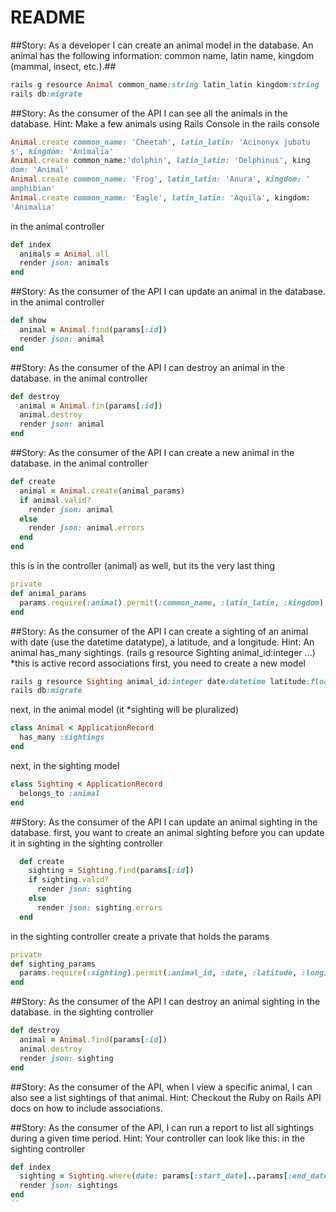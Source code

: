 # README

##Story: As a developer I can create an animal model in the database. An animal has the following information: common name, latin name, kingdom (mammal, insect, etc.).##
```ruby
rails g resource Animal common_name:string latin_latin kingdom:string
rails db:migrate
```

##Story: As the consumer of the API I can see all the animals in the database.
Hint: Make a few animals using Rails Console
in the rails console
```ruby
Animal.create common_name: 'Cheetah', latin_latin: 'Acinonyx jubatu
s', kingdom: 'Animalia'
Animal.create common_name:'dolphin', latin_latin: 'Delphinus', king
dom: 'Animal'
Animal.create common_name: 'Frog', latin_latin: 'Anura', kingdom: '
amphibian'
Animal.create common_name: 'Eagle', latin_latin: 'Aquila', kingdom:
'Animalia'
```
in the animal controller
```ruby
def index
  animals = Animal.all
  render json: animals
end
```
##Story: As the consumer of the API I can update an animal in the database.
in the animal controller
```ruby
def show
  animal = Animal.find(params[:id])
  render json: animal
end
```
##Story: As the consumer of the API I can destroy an animal in the database.
in the animal controller
```ruby
def destroy
  animal = Animal.fin(params[:id])
  animal.destroy
  render json: animal
end
```
##Story: As the consumer of the API I can create a new animal in the database.
in the animal controller
```ruby
def create
  animal = Animal.create(animal_params)
  if animal.valid?
    render json: animal
  else
    render json: animal.errors
  end
end
```
this is in the controller (animal) as well, but its the very last thing
```ruby
private
def animal_params
  params.require(:animal).permit(:common_name, :latin_latin, :kingdom)
end
```
##Story: As the consumer of the API I can create a sighting of an animal with date (use the datetime datatype), a latitude, and a longitude.
Hint: An animal has_many sightings. (rails g resource Sighting animal_id:integer ...) *this is active record associations
first, you need to create a new model
```ruby
rails g resource Sighting animal_id:integer date:datetime latitude:float longitude:float
rails db:migrate
```
next, in the animal model (it *sighting will be pluralized)
```ruby
class Animal < ApplicationRecord
  has_many :sightings
end
```
next, in the sighting model
```ruby
class Sighting < ApplicationRecord
  belongs_to :animal
end
```

##Story: As the consumer of the API I can update an animal sighting in the database.
first, you want to create an animal sighting before you can update it
in sighting
in the sighting controller
```ruby
  def create
    sighting = Sighting.find(params[:id])
    if sighting.valid?
      render json: sighting
    else
      render json: sighting.errors
  end
```
in the sighting controller create a private that holds the params
```ruby
private
def sighting_params
  params.require(:sighting).permit(:animal_id, :date, :latitude, :longitude)
end
```
##Story: As the consumer of the API I can destroy an animal sighting in the database.
in the sighting controller
```ruby
def destroy
  animal = Animal.find(params[:id])
  animal.destroy
  render json: sighting
end
```
##Story: As the consumer of the API, when I view a specific animal, I can also see a list sightings of that animal.
Hint: Checkout the Ruby on Rails API docs on how to include associations.

##Story: As the consumer of the API, I can run a report to list all sightings during a given time period.
Hint: Your controller can look like this:
in the sighting controller
```ruby
def index
  sighting = Sighting.where(date: params[:start_date]..params[:end_date])
  render json: sightings
end
``
